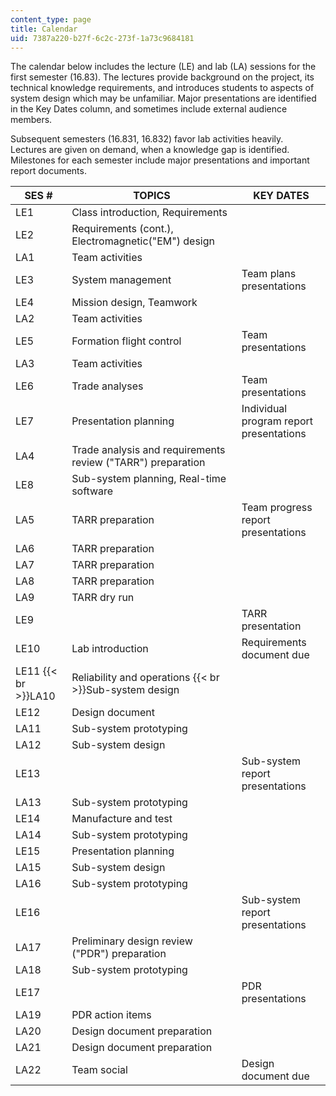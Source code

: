 ```yaml
---
content_type: page
title: Calendar
uid: 7387a220-b27f-6c2c-273f-1a73c9684181
---
```


The calendar below includes the lecture (LE) and lab (LA) sessions for the first semester (16.83). The lectures provide background on the project, its technical knowledge requirements, and introduces students to aspects of system design which may be unfamiliar. Major presentations are identified in the Key Dates column, and sometimes include external audience members.

Subsequent semesters (16.831, 16.832) favor lab activities heavily.  Lectures are given on demand, when a knowledge gap is identified.  Milestones for each semester include major presentations and important report documents. 

| SES # | TOPICS | KEY DATES |
| --- | --- | --- |
| LE1 | Class introduction, Requirements |  |
| LE2 | Requirements (cont.), Electromagnetic("EM") design |  |
| LA1 | Team activities |  |
| LE3 | System management | Team plans presentations |
| LE4 | Mission design, Teamwork |  |
| LA2 | Team activities |  |
| LE5 | Formation flight control | Team presentations |
| LA3 | Team activities |  |
| LE6 | Trade analyses | Team presentations |
| LE7 | Presentation planning | Individual program report presentations |
| LA4 | Trade analysis and requirements review ("TARR") preparation |  |
| LE8 | Sub-system planning, Real-time software |  |
| LA5 | TARR preparation | Team progress report presentations |
| LA6 | TARR preparation |  |
| LA7 | TARR preparation |  |
| LA8 | TARR preparation |  |
| LA9 | TARR dry run |  |
| LE9 |  | TARR presentation |
| LE10 | Lab introduction | Requirements document due |
| LE11  {{< br >}}LA10 | Reliability and operations  {{< br >}}Sub-system design |  |
| LE12 | Design document |  |
| LA11 | Sub-system prototyping |  |
| LA12 | Sub-system design |  |
| LE13 |  | Sub-system report presentations |
| LA13 | Sub-system prototyping |  |
| LE14 | Manufacture and test |  |
| LA14 | Sub-system prototyping |  |
| LE15 | Presentation planning |  |
| LA15 | Sub-system design |  |
| LA16 | Sub-system prototyping |  |
| LE16 |  | Sub-system report presentations |
| LA17 | Preliminary design review ("PDR") preparation |  |
| LA18 | Sub-system prototyping |  |
| LE17 |  | PDR presentations |
| LA19 | PDR action items |  |
| LA20 | Design document preparation |  |
| LA21 | Design document preparation |  |
| LA22 | Team social | Design document due
